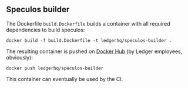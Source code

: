 ## Speculos builder

The Dockerfile `build.Dockerfile` builds a container with all required
dependencies to build speculos:

```shell
docker build -f build.Dockerfile -t ledgerhq/speculos-builder .
```

The resulting container is pushed on
[Docker Hub](https://hub.docker.com/r/ledgerhq/speculos-builder) (by Ledger
employees, obviously):

```shell
docker push ledgerhq/speculos-builder
```

This container can eventually be used by the CI.
